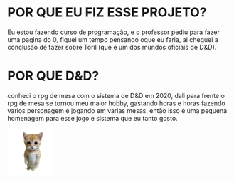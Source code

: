 # POR QUE EU FIZ ESSE PROJETO?
Eu estou fazendo curso de programação, e o professor pediu para fazer uma pagina do 0, fiquei um tempo pensando oque eu faria, ai cheguei a conclusão de fazer sobre Toril (que é um dos mundos oficiais de D&D).

# POR QUE D&D?
conheci o rpg de mesa com o sistema de D&D em 2020, dali para frente o rpg de mesa se tornou meu maior hobby, gastando horas e horas fazendo varios personagem e jogando em varias mesas, então isso é uma pequena homenagem para esse jogo e sistema que eu tanto gosto. 

<span> <img src="GATO sem fundo.png" width=100px> 


